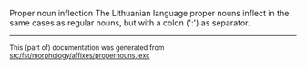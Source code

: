 Proper noun inflection
The Lithuanian language proper nouns inflect in the same cases as regular
nouns, but with a colon (':') as separator.

* * *

<small>This (part of) documentation was generated from [src/fst/morphology/affixes/propernouns.lexc](https://github.com/giellalt/lang-lit/blob/main/src/fst/morphology/affixes/propernouns.lexc)</small>
